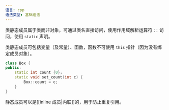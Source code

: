 ```yaml
---
语言: cpp
语法类型: 基础语法
---
```

类静态成员属于类而非对象，可通过类名直接访问，使用作用域解析运算符 `::` 访问，使用 `static` 声明。

类静态成员可包括变量（及常量）、函数，函数不可使用 `this` 指针（因为没有绑定成员对象）。

```cpp
class Box {
public:
    static int count {0};
    static void set_count(int c) {
        Box::count = c;
    }
}
```

静态成员可以是[[inline 成员|内联]]的，用于防止重复引用。